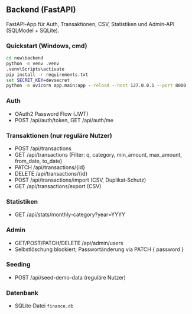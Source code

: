 ## Backend (FastAPI)

FastAPI‑App für Auth, Transaktionen, CSV, Statistiken und Admin‑API (SQLModel + SQLite).

### Quickstart (Windows, cmd)
```cmd
cd new\backend
python -m venv .venv
.venv\Scripts\activate
pip install -r requirements.txt
set SECRET_KEY=devsecret
python -m uvicorn app.main:app --reload --host 127.0.0.1 --port 8000
```

### Auth
- OAuth2 Password Flow (JWT)
- POST /api/auth/token, GET /api/auth/me

### Transaktionen (nur reguläre Nutzer)
- POST /api/transactions
- GET /api/transactions (Filter: q, category, min_amount, max_amount, from_date, to_date)
- PATCH /api/transactions/{id}
- DELETE /api/transactions/{id}
- POST /api/transactions/import (CSV, Duplikat‑Schutz)
- GET /api/transactions/export (CSV)

### Statistiken
- GET /api/stats/monthly-category?year=YYYY

### Admin
- GET/POST/PATCH/DELETE /api/admin/users
- Selbstlöschung blockiert; Passwortänderung via PATCH { password }

### Seeding
- POST /api/seed-demo-data (reguläre Nutzer)

### Datenbank
- SQLite‑Datei `finance.db`
